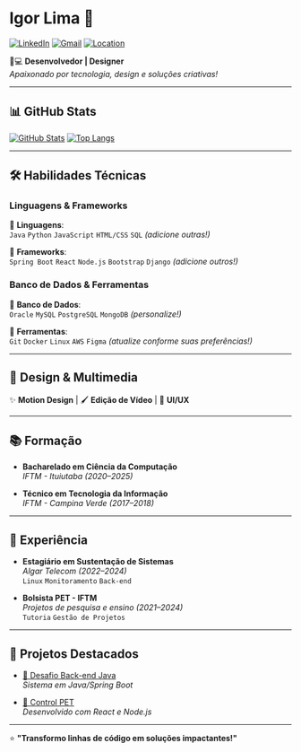 # Igor Lima 🚀

[![LinkedIn](https://img.shields.io/badge/LinkedIn-igor--lima--306b09182-0077B5?style=flat&logo=linkedin)](https://www.linkedin.com/in/igor-lima-306b09182/)
[![Gmail](https://img.shields.io/badge/Gmail-igorcl2000@gmail.com-D14836?style=flat&logo=gmail)](mailto:igorcl2000@gmail.com)
[![Location](https://img.shields.io/badge/Santa_Maria-DF-%2300a1ff?style=flat)]()

👨💻 **Desenvolvedor | Designer**  
*Apaixonado por tecnologia, design e soluções criativas!*

---

## 📊 GitHub Stats

[![GitHub Stats](https://github-readme-stats.vercel.app/api?username=igorcl2000&show_icons=true&theme=radical)](https://github.com/igorcl2000)
[![Top Langs](https://github-readme-stats.vercel.app/api/top-langs/?username=igorcl2000&layout=compact&theme=radical)](https://github.com/igorcl2000)

---

## 🛠️ **Habilidades Técnicas**

### Linguagens & Frameworks
🔹 **Linguagens**:  
`Java` `Python` `JavaScript` `HTML/CSS` `SQL` *(adicione outras!)*

🔹 **Frameworks**:  
`Spring Boot` `React` `Node.js` `Bootstrap` `Django` *(adicione outros!)*

### Banco de Dados & Ferramentas
🔸 **Banco de Dados**:  
`Oracle` `MySQL` `PostgreSQL` `MongoDB` *(personalize!)*

🔸 **Ferramentas**:  
`Git` `Docker` `Linux` `AWS` `Figma` *(atualize conforme suas preferências!)*

---

## 🎨 **Design & Multimedia**
✨ **Motion Design** | 🖌️ **Edição de Vídeo** | 📱 **UI/UX**

---

## 📚 **Formação**
- **Bacharelado em Ciência da Computação**  
  *IFTM - Ituiutaba (2020–2025)*

- **Técnico em Tecnologia da Informação**  
  *IFTM - Campina Verde (2017–2018)*

---

## 💼 **Experiência**
- **Estagiário em Sustentação de Sistemas**  
  *Algar Telecom (2022–2024)*  
  `Linux` `Monitoramento` `Back-end`

- **Bolsista PET - IFTM**  
  *Projetos de pesquisa e ensino (2021–2024)*  
  `Tutoria` `Gestão de Projetos`

---

## 📌 **Projetos Destacados**
- [🔗 Desafio Back-end Java ](https://github.com/igorcl2000/desafio-back-end-Algar)  
  *Sistema em Java/Spring Boot*

- [🔗 Control PET](https://github.com/igorcl2000/)  
  *Desenvolvido com React e Node.js*

---

⭐ **"Transformo linhas de código em soluções impactantes!"**
